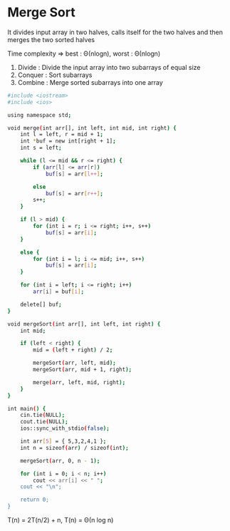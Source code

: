 # Merge Sort

It divides input array in two halves, calls itself for the two halves and then merges the two sorted halves

Time complexity => best : Θ(nlogn), worst : Θ(nlogn)

1) Divide : Divide the input array into two subarrays of equal size
2) Conquer : Sort subarrays
3) Combine : Merge sorted subarrays into one array

```bash
#include <iostream>
#include <ios>

using namespace std;

void merge(int arr[], int left, int mid, int right) {
    int l = left, r = mid + 1;
    int *buf = new int[right + 1];
    int s = left;

    while (l <= mid && r <= right) {
		if (arr[l] <= arr[r])
			buf[s] = arr[l++];

		else
			buf[s] = arr[r++];
		s++;
	}

	if (l > mid) {
		for (int i = r; i <= right; i++, s++)
			buf[s] = arr[i];
	}

	else {
		for (int i = l; i <= mid; i++, s++)
			buf[s] = arr[i];
	}

	for (int i = left; i <= right; i++)
		arr[i] = buf[i];

	delete[] buf;
}

void mergeSort(int arr[], int left, int right) {
	int mid;

	if (left < right) {
		mid = (left + right) / 2;

		mergeSort(arr, left, mid);
		mergeSort(arr, mid + 1, right);

		merge(arr, left, mid, right);
	}
}

int main() {
	cin.tie(NULL);
	cout.tie(NULL);
	ios::sync_with_stdio(false);

	int arr[5] = { 5,3,2,4,1 };
	int n = sizeof(arr) / sizeof(int);

	mergeSort(arr, 0, n - 1);

	for (int i = 0; i < n; i++)
		cout << arr[i] << " ";
	cout << "\n";

	return 0;
}
```
T(n) = 2T(n/2) + n, T(n) = Θ(n log n)